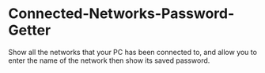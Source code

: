 # Connected-Networks-Password-Getter
Show all the networks that your PC has been connected to, and allow you to enter the name of the network then show its saved password.
